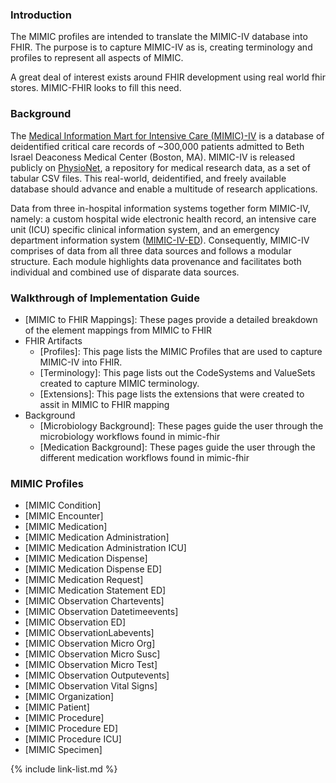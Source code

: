### Introduction

The MIMIC profiles are intended to translate the MIMIC-IV database into FHIR. The purpose is to capture MIMIC-IV as is, creating terminology and profiles to represent all aspects of MIMIC.


A great deal of interest exists around FHIR development using real world fhir stores. MIMIC-FHIR looks to fill this need. 

### Background

The [Medical Information Mart for Intensive Care (MIMIC)-IV](https://physionet.org/content/mimiciv/) is a database of deidentified critical care records of ~300,000 patients admitted to Beth Israel Deaconess Medical Center (Boston, MA). MIMIC-IV is released publicly on [PhysioNet](https://physionet.org/), a repository for medical research data, as a set of tabular CSV files. This real-world, deidentified, and freely available database should advance and enable a multitude of research applications.

Data from three in-hospital information systems together form MIMIC-IV, namely: a custom hospital wide electronic health record, an intensive care unit (ICU) specific clinical information system, and an emergency department information system ([MIMIC-IV-ED](https://physionet.org/content/mimic-iv-ed/)). Consequently, MIMIC-IV comprises of data from all three data sources and follows a modular structure. Each module highlights data provenance and facilitates both individual and combined use of disparate data sources. 

### Walkthrough of Implementation Guide
- [MIMIC to FHIR Mappings]\: These pages provide a detailed breakdown of the element mappings from MIMIC to FHIR
- FHIR Artifacts
  - [Profiles]\: This page lists the MIMIC Profiles that are used to capture MIMIC-IV into FHIR.
  - [Terminology]\: This page lists out the CodeSystems and ValueSets created to capture MIMIC terminology.
  - [Extensions]\: This page lists the extensions that were created to assit in MIMIC to FHIR mapping
- Background
  - [Microbiology Background]\:  These pages guide the user through the microbiology workflows found in mimic-fhir
  - [Medication Background]\: These pages guide the user through the different medication workflows found in mimic-fhir


### MIMIC Profiles
- [MIMIC Condition]
- [MIMIC Encounter]
- [MIMIC Medication]
- [MIMIC Medication Administration]
- [MIMIC Medication Administration ICU]
- [MIMIC Medication Dispense]
- [MIMIC Medication Dispense ED]
- [MIMIC Medication Request]
- [MIMIC Medication Statement ED]
- [MIMIC Observation Chartevents]
- [MIMIC Observation Datetimeevents]
- [MIMIC Observation ED]
- [MIMIC ObservationLabevents]
- [MIMIC Observation Micro Org]
- [MIMIC Observation Micro Susc]
- [MIMIC Observation Micro Test]
- [MIMIC Observation Outputevents]
- [MIMIC Observation Vital Signs]
- [MIMIC Organization]
- [MIMIC Patient]
- [MIMIC Procedure]
- [MIMIC Procedure ED]
- [MIMIC Procedure ICU]
- [MIMIC Specimen]


{% include link-list.md %}